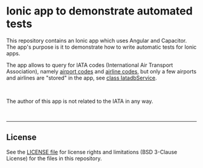 # Ionic app to demonstrate automated tests #

This repository contains an Ionic app which uses Angular and Capacitor. 
The app's purpose is it to demonstrate how to write automatic tests for Ionic apps.

The app allows to query for IATA codes (International Air Transport Association), namely [airport codes](https://en.wikipedia.org/wiki/IATA_airport_code)
and [airline codes](https://en.wikipedia.org/wiki/Airline_codes), but only a few airports and airlines are "stored" in the app, see [class IatadbService](src/app/iatadb.service.ts).


<br>

The author of this app is not related to the IATA in any way.

<br>

----

## License ##

See the [LICENSE file](LICENSE.md) for license rights and limitations (BSD 3-Clause License) for the files in this repository.

<br>